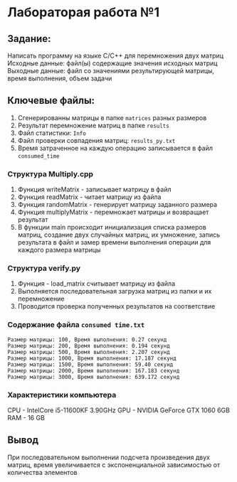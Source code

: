 # Лабораторая работа №1 

## Задание: 
Написать программу на языке C/C++ для перемножения двух матриц
Исходные данные: файл(ы) содержащие значения исходных матриц
Выходные данные: файл со значениями результирующей матрицы, время выполнения, объем задачи

## Ключевые файлы: 
1. Cгенерированны матрицы в папке `matrices` разных размеров
2. Результат перемножение матриц в папке `results`
3. Файл статистики: `Info`
4. Файл проверки совпадения матриц: `results_py.txt`
5. Время затраченное на каждую операцию записывается в файл `consumed_time`

### Структура Multiply.cpp
1. Функция writeMatrix - записывает матрицу в файл
2. Функция readMatrix - читает матрицу из файла
3. Функция randomMatrix - генерирует матрицу заданного размера
4. Функция multiplyMatrix - перемножает матрицы и возвращает результат
5. В функции main происходит инициализация списка размеров матриц, создание двух случайных матриц, их умножение, запись результата в файл и замер времени выполнения операции для каждого размера матрицы

### Структура verify.py
1. Функция - load_matrix считывает матрицу из файла
2. Выполняется последовательная загрузка матриц из папки и их перемножение
3. Проводится проверка полученных результатов на соответствие

### Содержание файла  `consumed time.txt`
```
Размер матрицы: 100, Время выполнения: 0.27 секунд
Размер матрицы: 200, Время выполнения: 0.194 секунд
Размер матрицы: 500, Время выполнения: 2.207 секунд
Размер матрицы: 1000, Время выполнения: 17.187 секунд
Размер матрицы: 1500, Время выполнения: 59.40 секунд
Размер матрицы: 2000, Время выполнения: 167.183 секунд
Размер матрицы: 3000, Время выполнения: 639.172 секунд
```

### Характеристики компьютера
CPU - IntelCore i5-11600KF 3.90GHz 
GPU - NVIDIA GeForce GTX 1060 6GB
RAM - 16 GB 

## Вывод
При последовательном выполнении подсчета произведения двух матриц, время увеличивается с экспоненциальной зависимостью от количества элементов

